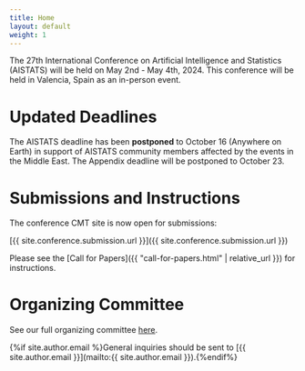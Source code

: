 ```yaml
---
title: Home
layout: default
weight: 1
---
```


The 27th International Conference on Artificial Intelligence and Statistics (AISTATS) will be held on May 2nd - May 4th, 2024. This conference will be held in Valencia, Spain as an in-person event.

# **Updated Deadlines**

The AISTATS deadline has been **postponed** to October 16 (Anywhere on Earth) in support of AISTATS community members affected by the events in the Middle East. The Appendix deadline will be postponed to October 23.


# Submissions and Instructions

The conference CMT site is now open for submissions:

[{{ site.conference.submission.url }}]({{ site.conference.submission.url }})

Please see the [Call for Papers]({{ "call-for-papers.html" | relative_url }}) for instructions.

# Organizing Committee

See our full organizing committee [here](/committee.html).

{%if site.author.email %}General inquiries should be sent to [{{ site.author.email }}](mailto:{{ site.author.email }}).{%endif%}

